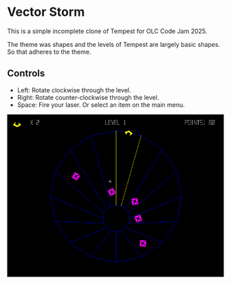 # Vector Storm
This is a simple incomplete clone of Tempest for OLC Code Jam 2025.

The theme was shapes and the levels of Tempest are largely basic shapes. So that adheres to the theme.

## Controls
* Left: Rotate clockwise through the level.
* Right: Rotate counter-clockwise through the level.
* Space: Fire your laser. Or select an item on the main menu.

![Screenshot](/VectorStorm/res/Screenshot.png)